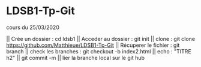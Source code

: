 # LDSB1-Tp-Git
cours du 25/03/2020

|| Crée un dossier : cd ldsb1 
|| Acceder au dossier : git init
|| clone : git clone https://github.com/Matthieue/LDSB1-Tp-Git
|| Récuperer le fichier : git branch 
|| check les branches : git checkout -b index2.html
|| echo : "TITRE h2"
|| git commit -m
|| lier la branche local sur le git hub
